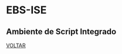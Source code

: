 # EBS-ISE
## Ambiente de Script Integrado

[VOLTAR](https://github.com/EBS-Security-Systems/EBS-Docs#readme)